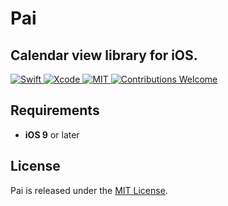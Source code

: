 # Pai
## Calendar view library for iOS.

<a href="https://swift.org">
 <img src="https://img.shields.io/badge/Swift-4-orange.svg"
      alt="Swift" />
</a>
<a href="https://developer.apple.com/xcode">
  <img src="https://img.shields.io/badge/Xcode-9-blue.svg"
      alt="Xcode">
</a>
<a href="https://opensource.org/licenses/MIT">
  <img src="https://img.shields.io/badge/License-MIT-red.svg"
      alt="MIT">
</a>
<a href="https://github.com/lkmfz/Pai/issues">
   <img src="https://img.shields.io/badge/contributions-welcome-brightgreen.svg?style=flat"
        alt="Contributions Welcome">
</a>

## Requirements

- **iOS 9** or later

## License
Pai is released under the [MIT License](https://github.com/lkmfz/Pai/blob/master/LICENSE.md).